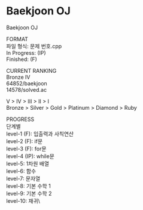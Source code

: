 # Baekjoon OJ
Baekjoon OJ

FORMAT\
파일 형식: 문제 번호.cpp\
In Progress: (IP)\
Finished: (F)


CURRENT RANKING\
Bronze IV\
64852/baekjoon\
14578/solved.ac

V > IV > III > II > I\
Bronze > Silver > Gold > Platinum > Diamond > Ruby


PROGRESS\
단계별\
level-1 (F): 입출력과 사칙연산\
level-2 (F): if문\
level-3 (F): for문\
level-4 (IP): while문\
level-5: 1차원 배열\
level-6: 함수\
level-7: 문자열\
level-8: 기본 수학 1\
level-9: 기본 수학 2\
level-10: 재귀\
